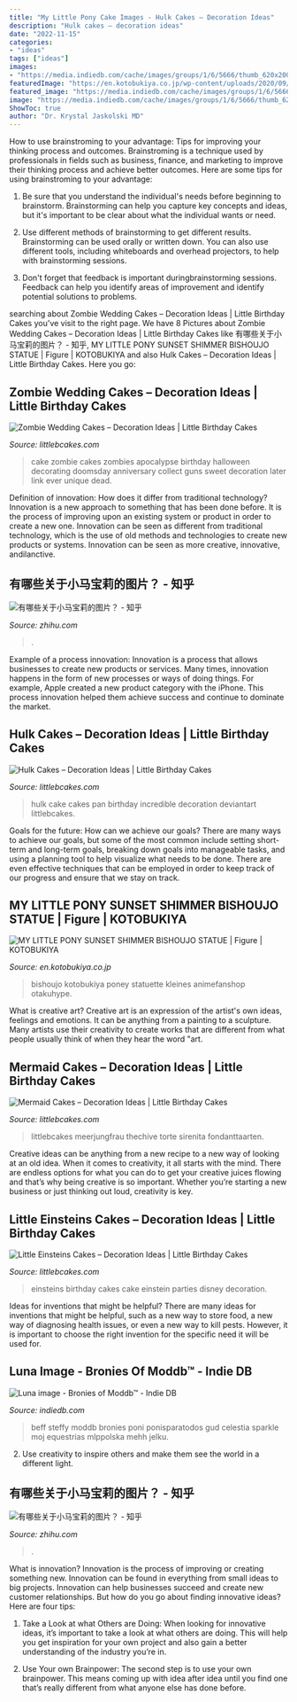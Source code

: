 ```yaml
---
title: "My Little Pony Cake Images - Hulk Cakes – Decoration Ideas"
description: "Hulk cakes – decoration ideas"
date: "2022-11-15"
categories:
- "ideas"
tags: ["ideas"]
images:
- "https://media.indiedb.com/cache/images/groups/1/6/5666/thumb_620x2000/Luna_by_Steffy.jpg"
featuredImage: "https://en.kotobukiya.co.jp/wp-content/uploads/2020/09/6bc5d8ef7febc2243d44e70732af90b48e7ae797.jpg"
featured_image: "https://media.indiedb.com/cache/images/groups/1/6/5666/thumb_620x2000/Luna_by_Steffy.jpg"
image: "https://media.indiedb.com/cache/images/groups/1/6/5666/thumb_620x2000/Luna_by_Steffy.jpg"
ShowToc: true
author: "Dr. Krystal Jaskolski MD"
---
```



How to use brainstroming to your advantage: Tips for improving your thinking process and outcomes.
Brainstroming is a technique used by professionals in fields such as business, finance, and marketing to improve their thinking process and achieve better outcomes. Here are some tips for using brainstroming to your advantage: 
1. Be sure that you understand the individual's needs before beginning to brainstorm. Brainstorming can help you capture key concepts and ideas, but it's important to be clear about what the individual wants or need.

2. Use different methods of brainstorming to get different results. Brainstorming can be used orally or written down. You can also use different tools, including whiteboards and overhead projectors, to help with brainstorming sessions.

3. Don't forget that feedback is important duringbrainstorming sessions. Feedback can help you identify areas of improvement and identify potential solutions to problems.

	

		
searching about Zombie Wedding Cakes – Decoration Ideas | Little Birthday Cakes you've visit to the right page. We have 8 Pictures about Zombie Wedding Cakes – Decoration Ideas | Little Birthday Cakes like 有哪些关于小马宝莉的图片？ - 知乎, MY LITTLE PONY SUNSET SHIMMER BISHOUJO STATUE | Figure | KOTOBUKIYA and also Hulk Cakes – Decoration Ideas | Little Birthday Cakes. Here you go:
		
    
## Zombie Wedding Cakes – Decoration Ideas | Little Birthday Cakes

<img loading=lazy src="http://www.littlebcakes.com/wp-content/uploads/2014/05/Zombie-Wedding-Cake-Pictures.jpg" onerror="this.onerror=null;this.src='https://tse3.mm.bing.net/th?id=OIP.CVeafeXd66EFrYA4y4piSwHaLH&amp;pid=15.1';" alt="Zombie Wedding Cakes – Decoration Ideas | Little Birthday Cakes">

_Source: littlebcakes.com_

>cake zombie cakes zombies apocalypse birthday halloween decorating doomsday anniversary collect guns sweet decoration later link ever unique dead. 

	

Definition of innovation: How does it differ from traditional technology?
Innovation is a new approach to something that has been done before. It is the process of improving upon an existing system or product in order to create a new one. Innovation can be seen as different from traditional technology, which is the use of old methods and technologies to create new products or systems. Innovation can be seen as more creative, innovative, andilanctive.

    
## 有哪些关于小马宝莉的图片？ - 知乎

<img loading=lazy src="https://pic1.zhimg.com/50/v2-855b2165b4f9650ddb6754640bc4c51d_hd.jpg?source=1940ef5c" onerror="this.onerror=null;this.src='https://tse4.mm.bing.net/th?id=OIP.t8nDJDVJQ9DADXZMcNEsbwHaEo&amp;pid=15.1';" alt="有哪些关于小马宝莉的图片？ - 知乎">

_Source: zhihu.com_

>. 

	

Example of a process innovation:
Innovation is a process that allows businesses to create new products or services. Many times, innovation happens in the form of new processes or ways of doing things. For example, Apple created a new product category with the iPhone. This process innovation helped them achieve success and continue to dominate the market.

    
## Hulk Cakes – Decoration Ideas | Little Birthday Cakes

<img loading=lazy src="http://www.littlebcakes.com/wp-content/uploads/2014/01/Hulk-Cake-Pan.jpg" onerror="this.onerror=null;this.src='https://tse1.mm.bing.net/th?id=OIP.5UyvAnfosXpiEvxdQc9PMgHaJ4&amp;pid=15.1';" alt="Hulk Cakes – Decoration Ideas | Little Birthday Cakes">

_Source: littlebcakes.com_

>hulk cake cakes pan birthday incredible decoration deviantart littlebcakes. 

	

Goals for the future: How can we achieve our goals?
There are many ways to achieve our goals, but some of the most common include setting short-term and long-term goals, breaking down goals into manageable tasks, and using a planning tool to help visualize what needs to be done. There are even effective techniques that can be employed in order to keep track of our progress and ensure that we stay on track.

    
## MY LITTLE PONY SUNSET SHIMMER BISHOUJO STATUE | Figure | KOTOBUKIYA

<img loading=lazy src="https://en.kotobukiya.co.jp/wp-content/uploads/2020/09/6bc5d8ef7febc2243d44e70732af90b48e7ae797.jpg" onerror="this.onerror=null;this.src='https://tse3.mm.bing.net/th?id=OIP._gowRPyaINC2mVWTYfxIQQHaLH&amp;pid=15.1';" alt="MY LITTLE PONY SUNSET SHIMMER BISHOUJO STATUE | Figure | KOTOBUKIYA">

_Source: en.kotobukiya.co.jp_

>bishoujo kotobukiya poney statuette kleines animefanshop otakuhype. 

	

What is creative art?
Creative art is an expression of the artist's own ideas, feelings and emotions. It can be anything from a painting to a sculpture. Many artists use their creativity to create works that are different from what people usually think of when they hear the word "art.

    
## Mermaid Cakes – Decoration Ideas | Little Birthday Cakes

<img loading=lazy src="https://www.littlebcakes.com/wp-content/uploads/2013/08/Mermaid-Cakes.jpg" onerror="this.onerror=null;this.src='https://tse2.mm.bing.net/th?id=OIP.Q0oSX9LkHlPj5b2IiLa0FwHaNI&amp;pid=15.1';" alt="Mermaid Cakes – Decoration Ideas | Little Birthday Cakes">

_Source: littlebcakes.com_

>littlebcakes meerjungfrau thechive torte sirenita fondanttaarten. 

	

Creative ideas can be anything from a new recipe to a new way of looking at an old idea. When it comes to creativity, it all starts with the mind. There are endless options for what you can do to get your creative juices flowing and that’s why being creative is so important. Whether you’re starting a new business or just thinking out loud, creativity is key.

    
## Little Einsteins Cakes – Decoration Ideas | Little Birthday Cakes

<img loading=lazy src="http://www.littlebcakes.com/wp-content/uploads/2014/01/Little-Einsteins-Cakes-Pictures.jpg" onerror="this.onerror=null;this.src='https://tse1.mm.bing.net/th?id=OIP.wHxR_tThIwEnbIbWFAOKkQHaJ4&amp;pid=15.1';" alt="Little Einsteins Cakes – Decoration Ideas | Little Birthday Cakes">

_Source: littlebcakes.com_

>einsteins birthday cakes cake einstein parties disney decoration. 

	

Ideas for inventions that might be helpful?
There are many ideas for inventions that might be helpful, such as a new way to store food, a new way of diagnosing health issues, or even a new way to kill pests. However, it is important to choose the right invention for the specific need it will be used for.

    
## Luna Image - Bronies Of Moddb™ - Indie DB

<img loading=lazy src="https://media.indiedb.com/cache/images/groups/1/6/5666/thumb_620x2000/Luna_by_Steffy.jpg" onerror="this.onerror=null;this.src='https://tse2.mm.bing.net/th?id=OIP.YqAghGrKZbScbpTEMZHi-AHaJ4&amp;pid=15.1';" alt="Luna image - Bronies of Moddb™ - Indie DB">

_Source: indiedb.com_

>beff steffy moddb bronies poni ponisparatodos gud celestia sparkle moj equestrias mlppolska mehh jelku. 

	

2. Use creativity to inspire others and make them see the world in a different light.

    
## 有哪些关于小马宝莉的图片？ - 知乎

<img loading=lazy src="https://pic1.zhimg.com/v2-a0eb7d7a2204a5d3f4a1f909f5fd0a7a_r.jpg?source=1940ef5c" onerror="this.onerror=null;this.src='https://tse3.mm.bing.net/th?id=OIP._En940YwcgBnxMxnp9_95AHaNJ&amp;pid=15.1';" alt="有哪些关于小马宝莉的图片？ - 知乎">

_Source: zhihu.com_

>. 

	

What is innovation?
Innovation is the process of improving or creating something new. Innovation can be found in everything from small ideas to big projects. Innovation can help businesses succeed and create new customer relationships. But how do you go about finding innovative ideas? Here are four tips:
1. Take a Look at what Others are Doing: When looking for innovative ideas, it’s important to take a look at what others are doing. This will help you get inspiration for your own project and also gain a better understanding of the industry you’re in.

2. Use Your own Brainpower: The second step is to use your own brainpower. This means coming up with idea after idea until you find one that’s really different from what anyone else has done before.


